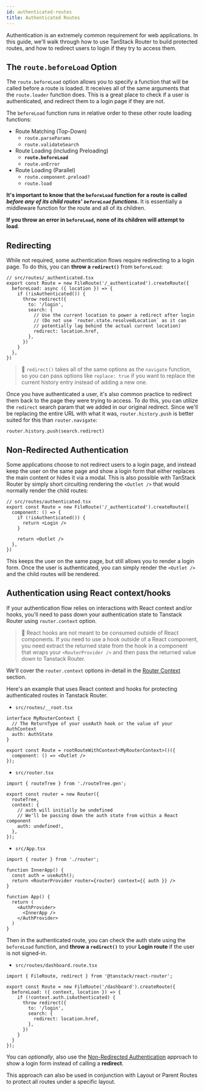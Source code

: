 ```yaml
---
id: authenticated-routes
title: Authenticated Routes
---
```


Authentication is an extremely common requirement for web applications. In this guide, we'll walk through how to use TanStack Router to build protected routes, and how to redirect users to login if they try to access them.

## The `route.beforeLoad` Option

The `route.beforeLoad` option allows you to specify a function that will be called before a route is loaded. It receives all of the same arguments that the `route.loader` function does. This is a great place to check if a user is authenticated, and redirect them to a login page if they are not.

The `beforeLoad` function runs in relative order to these other route loading functions:

- Route Matching (Top-Down)
  - `route.parseParams`
  - `route.validateSearch`
- Route Loading (including Preloading)
  - **`route.beforeLoad`**
  - `route.onError`
- Route Loading (Parallel)
  - `route.component.preload?`
  - `route.load`

**It's important to know that the `beforeLoad` function for a route is called _before any of its child routes' `beforeLoad` functions_.** It is essentially a middleware function for the route and all of its children.

**If you throw an error in `beforeLoad`, none of its children will attempt to load**.

## Redirecting

While not required, some authentication flows require redirecting to a login page. To do this, you can **throw a `redirect()`** from `beforeLoad`:

```tsx
// src/routes/_authenticated.tsx
export const Route = new FileRoute('/_authenticated').createRoute({
  beforeLoad: async ({ location }) => {
    if (!isAuthenticated()) {
      throw redirect({
        to: '/login',
        search: {
          // Use the current location to power a redirect after login
          // (Do not use `router.state.resolvedLocation` as it can
          // potentially lag behind the actual current location)
          redirect: location.href,
        },
      })
    }
  },
})
```

> 🧠 `redirect()` takes all of the same options as the `navigate` function, so you can pass options like `replace: true` if you want to replace the current history entry instead of adding a new one.

Once you have authenticated a user, it's also common practice to redirect them back to the page they were trying to access. To do this, you can utilize the `redirect` search param that we added in our original redirect. Since we'll be replacing the entire URL with what it was, `router.history.push` is better suited for this than `router.navigate`:

```tsx
router.history.push(search.redirect)
```

## Non-Redirected Authentication

Some applications choose to not redirect users to a login page, and instead keep the user on the same page and show a login form that either replaces the main content or hides it via a modal. This is also possible with TanStack Router by simply short circuiting rendering the `<Outlet />` that would normally render the child routes:

```tsx
// src/routes/authenticated.tsx
export const Route = new FileRoute('/_authenticated').createRoute({
  component: () => {
    if (!isAuthenticated()) {
      return <Login />
    }

    return <Outlet />
  },
})
```

This keeps the user on the same page, but still allows you to render a login form. Once the user is authenticated, you can simply render the `<Outlet />` and the child routes will be rendered.

## Authentication using React context/hooks

If your authentication flow relies on interactions with React context and/or hooks, you'll need to pass down your authentication state to Tanstack Router using `router.context` option.

> 🧠 React hooks are not meant to be consumed outside of React components. If you need to use a hook outside of a React component, you need extract the returned state from the hook in a component that wraps your `<RouterProvider />` and then pass the returned value down to Tanstack Router.

We'll cover the `router.context` options in-detail in the [Router Context](./guide/router-context) section.

Here's an example that uses React context and hooks for protecting authenticated routes in Tanstack Router.

- `src/routes/__root.tsx`

```tsx
interface MyRouterContext {
  // The ReturnType of your useAuth hook or the value of your AuthContext
  auth: AuthState
}

export const Route = rootRouteWithContext<MyRouterContext>()({
  component: () => <Outlet />
});
```

- `src/router.tsx`

```tsx
import { routeTree } from './routeTree.gen';

export const router = new Router({
  routeTree,
  context: {
    // auth will initially be undefined
    // We'll be passing down the auth state from within a React component
    auth: undefined!,
  },
});
```

- `src/App.tsx`

```tsx
import { router } from './router';

function InnerApp() {
  const auth = useAuth();
  return <RouterProvider router={router} context={{ auth }} />
}

function App() {
  return (
    <AuthProvider>
      <InnerApp />
    </AuthProvider>
  )
}
```

Then in the authenticated route, you can check the auth state using the `beforeLoad` function, and **throw a `redirect()`** to your **Login route** if the user is not signed-in.

- `src/routes/dashboard.route.tsx`

```tsx
import { FileRoute, redirect } from '@tanstack/react-router';

export const Route = new FileRoute('/dashboard').createRoute({
  beforeLoad: ({ context, location }) => {
    if (!context.auth.isAuthenticated) {
      throw redirect({
        to: '/login',
        search: {
          redirect: location.href,
        },
      })
    }
  }
});
```

You can *optionally*, also use the [Non-Redirected Authentication](./guide/authenticated-routes#non-redirected-authentication) approach to show a login form instead of calling a **redirect**.

This approach can also be used in conjunction with Layout or Parent Routes to protect all routes under a specific layout.